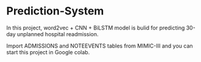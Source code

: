 # Prediction-System

In this project, word2vec + CNN + BiLSTM model is bulid for predicting 30-day unplanned hospital readmission.

Import ADMISSIONS and NOTEEVENTS tables from  MIMIC-III and you can start this project in Google colab.
